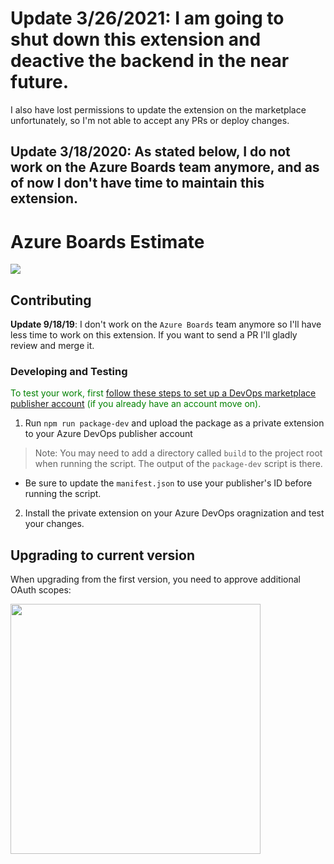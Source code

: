 # Update 3/26/2021: I am going to shut down this extension and deactive the backend in the near future. 

I also have lost permissions to update the extension on the marketplace unfortunately, so I'm not able to accept any PRs or deploy changes. 

## Update 3/18/2020: As stated below, I do not work on the Azure Boards team anymore, and as of now I don't have time to maintain this extension. 

# Azure Boards Estimate

![](https://github.com/shanrath/azure-boards-estimate/workflows/Build%20&%20Deploy/badge.svg)

## Contributing

**Update 9/18/19**: I don't work on the `Azure Boards` team anymore so I'll have less time to work on this extension. If you want to send a PR I'll gladly review and merge it.

### Developing and Testing

<span style="color: green">To test your work, first [follow these steps to set up a DevOps marketplace publisher account](https://docs.microsoft.com/en-us/azure/devops/extend/publish/overview?view=azure-devops) (if you already have an account move on).

1. Run `npm run package-dev` and upload the package as a private extension to your  Azure DevOps publisher account
> Note: You may need to add a directory called `build` to the project root when running the script. The output of the `package-dev` script is there.
 - Be sure to update the `manifest.json` to use your publisher's ID before running the script.
2. Install the private extension on your Azure DevOps oragnization and test your changes.


## Upgrading to current version

When upgrading from the first version, you need to approve additional OAuth scopes:

<img src="https://user-images.githubusercontent.com/2201819/55303550-bc25c780-53fb-11e9-9379-0a64e3fb1014.png" width="400px" />
